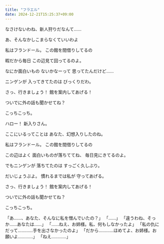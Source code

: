 ```yaml
---
title: "フラエル"
date: 2024-12-21T15:25:37+09:00
---
```

なさけないわね、新人狩りだなんて……

あ、そんなかしこまらなくていいわよ

私はフランドール。
この館を間借りしてるの

暇だから毎日
この辺見て回ってるのよ。

なにか面白いもの
ないかなーって
思ってたんだけど……

ニンゲンが
入ってきてたのは
びっくりだわ。

さっ、行きましょう！
館を案内してあげる！

ついでに外の話も聞かせてね？

こっちこっち。


ハロー！
新入りさん。

ここにいるってことは
あなた、幻想入りしたのね。

私はフランドール。
この館を間借りしてるの

この辺はよく
面白いものが落ちててね、
毎日見にきてるのよ。

でもニンゲンが
落ちてたのは
すっごく久しぶり。

だいじょうぶよ。
慣れるまでは私が
守ってあげる。

さっ、行きましょう！
館を案内してあげる！

ついでに外の話も聞かせてね？

こっちこっち。



























「あ……、あなた、そんなに私を憎んでいたの？」
「……」
「違うわね、そっか……あなたは……」
「……ねえ、お姉様。私、何もしなかったよ」
「私の仇にだって…………手を出さなかったのよ」
「だから…………ほめてよ、お姉様。お願いよ…………」
「ねえ…………」
